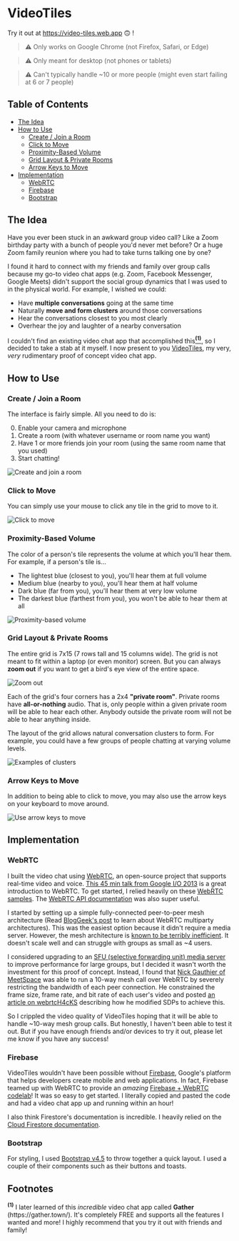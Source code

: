 # VideoTiles

Try it out at https://video-tiles.web.app :upside_down_face: !

> :warning: Only works on Google Chrome (not Firefox, Safari, or Edge)

> :warning: Only meant for desktop (not phones or tablets)

> :warning: Can't typically handle ~10 or more people (might even start failing
at 6 or 7 people)

## Table of Contents

* [The Idea](#the-idea)
* [How to Use](#how-to-use)
  * [Create / Join a Room](#create--join-a-room)
  * [Click to Move](#click-to-move)
  * [Proximity-Based Volume](#proximity-based-volume)
  * [Grid Layout & Private Rooms](#grid-layout--private-rooms)
  * [Arrow Keys to Move](#arrow-keys-to-move)
* [Implementation](#implementation)
  * [WebRTC](#webrtc)
  * [Firebase](#firebase)
  * [Bootstrap](#bootstrap)

## The Idea

Have you ever been stuck in an awkward group video call? Like a Zoom birthday
party with a bunch of people you'd never met before? Or a huge Zoom family
reunion where you had to take turns talking one by one?

I found it hard to connect with my friends and family over group calls because
my go-to video chat apps (e.g. Zoom, Facebook Messenger, Google Meets) didn't
support the social group dynamics that I was used to in the physical world. For
example, I wished we could:

* Have **multiple conversations** going at the same time
* Naturally **move and form clusters** around those conversations
* Hear the conversations closest to you most clearly
* Overhear the joy and laughter of a nearby conversation

I couldn't find an existing video chat app that accomplished 
this[<sup><b>(1)</b></sup>](#footnote), so I decided to take a stab at it
myself. I now present to you [VideoTiles](https://video-tiles.web.app), my
very, *very* rudimentary proof of concept video chat app.

## How to Use

### Create / Join a Room

The interface is fairly simple. All you need to do is:

0. Enable your camera and microphone
1. Create a room (with whatever username or room name you want)
2. Have 1 or more friends join your room (using the same room name that you
used)
3. Start chatting!

![Create and join a room](screenshots/create_and_join.png)

### Click to Move

You can simply use your mouse to click any tile in the grid to move to it.

![Click to move](screenshots/click_to_move.gif)

### Proximity-Based Volume

The color of a person's tile represents the volume at which you'll hear them.
For example, if a person's tile is...

* The lightest blue (closest to you), you'll hear them at full volume
* Medium blue (nearby to you), you'll hear them at half volume
* Dark blue (far from you), you'll hear them at very low volume
* The darkest blue (farthest from you), you won't be able to hear them at all

![Proximity-based volume](screenshots/proximity_volume.png)

### Grid Layout & Private Rooms

The entire grid is 7x15 (7 rows tall and 15 columns wide). The grid is not
meant to fit within a laptop (or even monitor) screen. But you can always
**zoom out** if you want to get a bird's eye view of the entire space.

![Zoom out](screenshots/zoom_out.png)

Each of the grid's four corners has a 2x4 **"private room"**. Private rooms 
have **all-or-nothing** audio. That is, only people within a given private
room will be able to hear each other. Anybody outside the private room will not
be able to hear anything inside.

The layout of the grid allows natural conversation clusters to form. For
example, you could have a few groups of people chatting at varying volume
levels. 

![Examples of clusters](screenshots/cluster_examples.png)

### Arrow Keys to Move

In addition to being able to click to move, you may also use the arrow keys on
your keyboard to move around.

![Use arrow keys to move](screenshots/arrows_to_move.gif)

## Implementation

### WebRTC

I built the video chat using [WebRTC](https://webrtc.org/), an open-source
project that supports real-time video and voice. [This 45 min talk from Google
I/O 2013](https://www.youtube.com/watch?v=p2HzZkd2A40) is a great introduction
to WebRTC. To get started, I relied heavily on these [WebRTC
samples](https://webrtc.github.io/samples/). The [WebRTC API
documentation](https://developer.mozilla.org/en-US/docs/Web/API/WebRTC_API)
was also super useful. 

I started by setting up a simple fully-connected peer-to-peer mesh architecture
(Read [BlogGeek's post](https://bloggeek.me/webrtc-multiparty-architectures/)
to learn about WebRTC multiparty architectures). This was the easiest option
because it didn't require a media server. However, the mesh architecture is
[known to be terribly inefficient](https://bloggeek.me/webrtc-p2p-mesh/). It
doesn't scale well and can struggle with groups as small as ~4 users.

I considered upgrading to an [SFU (selective forwarding unit) media
server](https://bloggeek.me/webrtc-multiparty-video-alternatives/) to improve
performance for large groups, but I decided it wasn't worth the investment for
this proof of concept. Instead, I found that [Nick Gauthier of
MeetSpace](https://youtu.be/X2gLy4QRK9k) was able to run a 10-way mesh call
over WebRTC by severely restricting the bandwidth of each peer connection. He
constrained the frame size, frame rate, and bit rate of each user's video and
posted [an article on
webrtcH4cKS](https://webrtchacks.com/limit-webrtc-bandwidth-sdp/) describing
how he modified SDPs to achieve this.

So I crippled the video quality of VideoTiles hoping that it will be able to
handle ~10-way mesh group calls. But honestly, I haven't been able to test it
out. But if you have enough friends and/or devices to try it out, please let
me know if you have any success!

### Firebase

VideoTiles wouldn't have been possible without
[Firebase](https://firebase.google.com/), Google's platform that helps
developers create mobile and web applications. In fact, Firebase teamed up
with WebRTC to provide an *amazing* [Firebase + WebRTC
codelab](https://webrtc.org/getting-started/firebase-rtc-codelab)! It was so
easy to get started. I literally copied and pasted the code and had a video
chat app up and running within an hour!

I also think Firestore's documentation is incredible. I heavily relied on the
[Cloud Firestore documentation](https://firebase.google.com/docs/firestore).

### Bootstrap

For styling, I used [Bootstrap v4.5](https://getbootstrap.com/docs/4.5)
to throw together a quick layout. I used a couple of their components such as
their buttons and toasts.

## Footnotes
<div id="footnote">
 <p>
  <span><sup><b>(1)</b></sup><sp></span>
  I later learned of this <i>incredible</i> video chat app called
  <b>Gather</b> (https://gather.town/). It's completely FREE and supports all
  the features I wanted and more! I highly recommend that you try it out with
  friends and family!
 </p>
</div>
